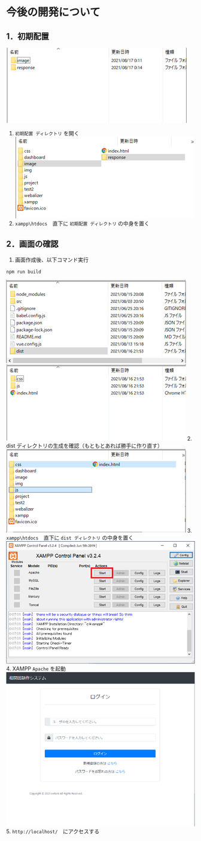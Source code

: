 # 今後の開発について

## 1．初期配置

![06.png](./06.png)
1.  `初期配置 ディレクトリ` を開く
![07.png](./07.png)
2. `xampp\htdocs`　直下に `初期配置 ディレクトリ` の中身を置く

## 2．画面の確認

1. 画面作成後、以下コマンド実行
```
npm run build
```
![01.png](./01.png)
![02.png](./02.png)
2. dist ディレクトリの生成を確認（もともとあれば勝手に作り直す）
![03.png](./03.png)
3. `xampp\htdocs`　直下に `dist ディレクトリ` の中身を置く
![04.png](./04.png)
4. XAMPP `Apache` を起動
![05.png](./05.png)
5. `http://localhost/`　にアクセスする
